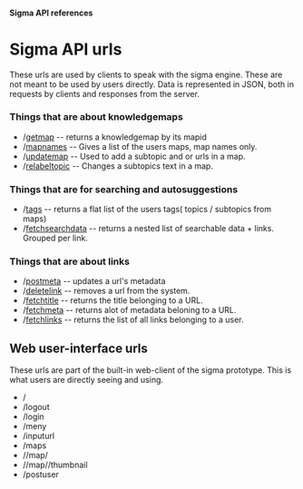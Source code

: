 #### Sigma API references


#  Sigma API urls 
These urls are used by clients to speak with the sigma engine. These are not meant to be used by users directly.
Data is represented in JSON, both in requests by clients and responses from the server. 

### Things that are about knowledgemaps
- /[getmap](getmap.md) -- returns a knowledgemap by its mapid
- /[mapnames](mapnames.md) -- Gives a list of the users maps, map names only.
- /[updatemap](updatemap.md) -- Used to add a subtopic and or urls in a map.
- /[relabeltopic](relabeltopic.md) -- Changes a subtopics text in a map.

### Things that are for searching and autosuggestions
- /[tags](tags.md)  -- returns a flat list of the users tags( topics / subtopics from maps)
- /[fetchsearchdata](fetchsearchdata.md)  -- returns a nested list of searchable data + links. Grouped per link.


### Things that are about links
- /[postmeta](postmeta.md) -- updates a url's metadata    
- /[deletelink](deletelink.md) -- removes a url from the system.
- /[fetchtitle](fetchtitle.md) -- returns the title belonging to  a URL.
- /[fetchmeta](fetchmeta.md)  -- returns alot of metadata beloning to a URL.
- /[fetchlinks](fetchlinks.md) -- returns the list of all links belonging to a user.


##  Web user-interface urls
 These urls are part of the built-in web-client of the sigma prototype. This is what users are directly seeing and using.
-  /    
-  /logout 
-  /login
-  /meny 
-  /inputurl
-  /maps
-  /<user>/map/<mapid>
-  /<user>/map/<mapid>/thumbnail
-  /postuser
    

